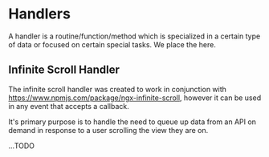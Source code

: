 # Handlers
A handler is a routine/function/method which is specialized in a certain type of data or focused on certain special tasks. We place the here.

## Infinite Scroll Handler
The infinite scroll handler was created to work in conjunction with https://www.npmjs.com/package/ngx-infinite-scroll, however it can be used in any event that accepts a callback.

It's primary purpose is to handle the need to queue up data from an API on demand in response to a user scrolling the view they are on.

...TODO